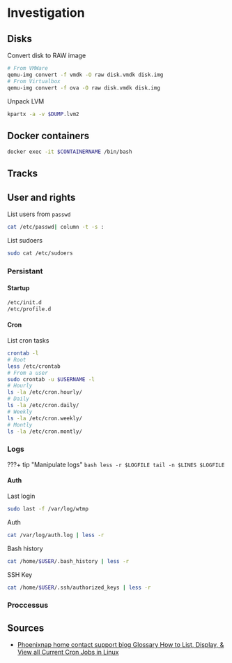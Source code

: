 # Investigation

## Disks

Convert disk to RAW image

```bash
# From VMWare
qemu-img convert -f vmdk -O raw disk.vmdk disk.img
# From Virtualbox
qemu-img convert -f ova -O raw disk.vmdk disk.img
```

Unpack LVM

```bash
kpartx -a -v $DUMP.lvm2
```

## Docker containers

```bash
docker exec -it $CONTAINERNAME /bin/bash
```

## Tracks

## User and rights

List users from `passwd`

```bash
cat /etc/passwd| column -t -s :
```

List sudoers

```bash
sudo cat /etc/sudoers
```

### Persistant

#### Startup

```bash
/etc/init.d
/etc/profile.d
```

#### Cron

List cron tasks

```bash
crontab -l
# Root
less /etc/crontab
# From a user
sudo crontab -u $USERNAME -l
# Hourly
ls -la /etc/cron.hourly/
# Daily
ls -la /etc/cron.daily/
# Weekly
ls -la /etc/cron.weekly/
# Montly
ls -la /etc/cron.montly/
```

### Logs

???+ tip "Manipulate logs"
    ```bash
    less -r $LOGFILE
    tail -n $LINES $LOGFILE
    ```

#### Auth

Last login

```bash
sudo last -f /var/log/wtmp
```

Auth

```bash
cat /var/log/auth.log | less -r
```

Bash history

```bash
cat /home/$USER/.bash_history | less -r
```

SSH Key

```bash
cat /home/$USER/.ssh/authorized_keys | less -r
```

### Proccessus



## Sources

- [Phoenixnap home contact support blog Glossary How to List, Display, & View all Current Cron Jobs in Linux](https://phoenixnap.com/kb/how-to-list-display-view-all-cron-jobs-linux)
